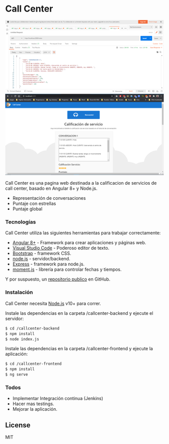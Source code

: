 # Call Center

![alt text](https://github.com/pabloandresm6/CallCenterPrueba/blob/master/callcenter-backend/files/screenshot1.PNG?raw=true)
![alt text](https://github.com/pabloandresm6/CallCenterPrueba/blob/master/callcenter-frontend/src/assets/img/screenshot2.PNG?raw=true)

Call Center es una pagina web destinada a la calificacion de servicios de call center, basado en Angular 8+ y Node.js.

  - Representación de conversaciones
  - Puntaje con estrellas
  - Puntaje global

### Tecnologías

Call Center utiliza las siguientes herramientas para trabajar correctamente:

* [Angular 8+] - Framework para crear aplicaciones y páginas web.
* [Visual Studio Code] - Poderoso editor de texto.
* [Bootstrap] - framework CSS.
* [node.js] - servidor/backend.
* [Express] - framework para node.js.
* [moment.js] - librería para controlar fechas y tiempos.


Y por suspuesto, un [repositorio publico][pabloandresm6] en GitHub.

### Instalación

Call Center necesita [Node.js](https://nodejs.org/) v10+ para correr.

Instale las dependencias en la carpeta /callcenter-backend y ejecute el servidor:

```sh
$ cd /callcenter-backend
$ npm install
$ node index.js
```

Instale las dependencias en la carpeta /callcenter-frontend y ejecute la aplicación:

```sh
$ cd /callcenter-frontend
$ npm install
$ ng serve
```

### Todos

 - Implementar Integración continua (Jenkins)
 - Hacer mas testings.
 - Mejorar la aplicación.

License
----

MIT



   [pabloandresm6]: <https://github.com/pabloandresm6/CallCenterPrueba>
   [moment.js]: <https://momentjs.com/>
   [Visual Studio Code]: <https://code.visualstudio.com/>
   [Angular 8+]: <https://angular.io/>
   [node.js]: <http://nodejs.org>
   [Bootstrap]: <https://getbootstrap.com/>
   [express]: <http://expressjs.com>
